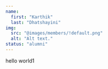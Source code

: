 ```yaml
---
name:
  first: "Karthik"
  last: "Dhatshayini"
img:
  src: "@images/members/!default.png"
  alt: "Alt text."
status: "alumni"
---
```

hello world1